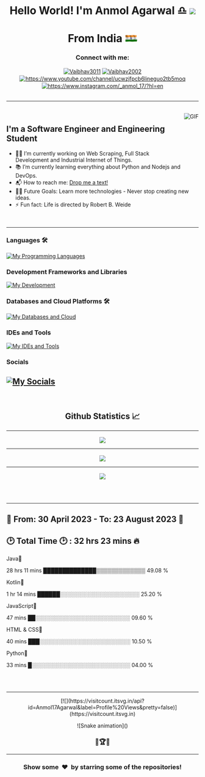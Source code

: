 <!--![Banner](Banner.png)
<a href='https://vaibhavjaiswal.vercel.app/#/'>-->
<h1 align="center">Hello World! I'm Anmol Agarwal ♎ </a><img src="https://files.aashutosh.dev/hey.gif" width="32"> </h1>
<h1 align="center">From India  </a><img src="https://github.com/Anmol17Agarwal/Anmol17Agarwal/blob/main/Indian%20Flag%20waving%20animation%20free%20download.gif" width="32"> </h1>
<h3 align="center">Connect with me:</h3>
<p align='center'>
<a href="https://www.linkedin.com/in/anmol-agarwal-b92204189/" target="blank"><img align="center" src="https://raw.githubusercontent.com/rahuldkjain/github-profile-readme-generator/master/src/images/icons/Social/linked-in-alt.svg" alt="Vaibhav3011" height="30" width="40" /></a>
<a href="https://github.com/Anmol17Agarwal" target="blank"><img align="center" src="https://raw.githubusercontent.com/rahuldkjain/github-profile-readme-generator/master/src/images/icons/Social/github.svg" alt="Vaibhav2002" height="30" width="40" /></a>
<a href="https://www.youtube.com/c/https://www.youtube.com/channel/ucwzjfpcb6lineguo2tb5moq" target="blank"><img align="center" src="https://raw.githubusercontent.com/rahuldkjain/github-profile-readme-generator/master/src/images/icons/Social/youtube.svg" alt="https://www.youtube.com/channel/ucwzjfpcb6lineguo2tb5moq" height="30" width="40" /></a>
<a href="https://instagram.com/https://www.instagram.com/_anmol_17/?hl=en" target="blank"><img align="center" src="https://raw.githubusercontent.com/rahuldkjain/github-profile-readme-generator/master/src/images/icons/Social/instagram.svg" alt="https://www.instagram.com/_anmol_17/?hl=en" height="30" width="40" /></a>
<br><br>

---

<br>
<img align="right" alt="GIF" height="160px" src="https://media.giphy.com/media/du3J3cXyzhj75IOgvA/giphy.gif" />

## I'm a Software Engineer and Engineering Student  

- 👨‍💻 I’m currently working on Web Scraping, Full Stack Development and Industrial Internet of Things.
- 📚 I’m currently learning everything about Python and Nodejs and DevOps.
- 📬 How to reach me: [Drop me a text!](https://www.linkedin.com/in/anmol-agarwal-b92204189/)
- 💪🏼 Future Goals: Learn more technologies - Never stop creating new ideas.
- ⚡ Fun fact: Life is directed by Robert B. Weide
<br>

---

### Languages 🛠 
[![My Programming Languages](https://skillicons.dev/icons?i=kotlin,java,python,html,css,androidstudio,spring,selenium)](https://skillicons.dev)

### Development Frameworks and Libraries
[![My Development](https://skillicons.dev/icons?i=androidstudio,gradle,nodejs)](https://skillicons.dev)

### Databases and Cloud Platforms 🛠 
[![My Databases and Cloud](https://skillicons.dev/icons?i=mysql,sqlite,postgres)](https://skillicons.dev)

### IDEs and Tools
[![My IDEs and Tools](https://skillicons.dev/icons?i=raspberrypi,androidstudio,idea,vscode,git,github,arduino,postman)](https://skillicons.dev)

### Socials
[![My Socials](https://skillicons.dev/icons?i=linkedin,twitter,instagram,discord)](https://skillicons.dev)
---

<br/>
<h2 align="center"> Github Statistics 📈</h2>

---
 
<p align = "center" href="https://github.com/anuraghazra/github-readme-stats">
  <img align="center" src="https://github-readme-stats.vercel.app/api?username=Anmol17Agarwal&count_private=true&show_icons=true&title_color=fff&icon_color=79ff97&text_color=efefef&bg_color=24292e&cache_seconds=1800%22%20alt=%22Anmol17Agarwal%27s%20Github%20Stats%22%20width=%2260%">
</p>

---

<p align = "center" href="https://github.com/anuraghazra/github-readme-stats">
  <img align="center" src="https://github-readme-stats.vercel.app/api/top-langs/?username=Anmol17Agarwal&layout=compact&theme=dark&hide_border=true" />
</p>

---

<p align = "center" href="https://github.com/anuraghazra/github-readme-stats">
  <img align="center" src="http://github-readme-streak-stats.herokuapp.com?user=Anmol17Agarwal&theme=dark&hide_border=true&date_format=M%20j%5B%2C%20Y%5D" />
</p><br><br>

---

<p align = left>
 <h2>📆 From: 30 April 2023 - To: 23 August 2023 📆<h2>

<h2>🕑 Total Time 🕑 : 32 hrs 23 mins 🔥</h2> 

Java📔

28 hrs 11 mins  ██████████████▒▒▒▒▒▒▒▒▒▒▒▒▒   49.08 %

Kotlin📘

1 hr 14 mins    ██████░░░░░░░░░░░░░░░░░░░░░   25.20 %

JavaScript📕

47 mins         ██░░░░░░░░░░░░░░░░░░░░░░░░░   09.60 %

HTML & CSS📓

40 mins         ███░░░░░░░░░░░░░░░░░░░░░░░░   10.50 %

Python📗

33 mins         █░░░░░░░░░░░░░░░░░░░░░░░░░░   04.00 %

</p><br><br>

---
 
<p align="center">
 [![](https://visitcount.itsvg.in/api?id=Anmol17Agarwal&label=Profile%20Views&pretty=false)](https://visitcount.itsvg.in)
</p>


<p align="center">
 ![Snake animation]()
</p>

<h3 align="center">
🚀🏆📅
</h3>

---

<h3 align="center">Show some &nbsp;❤️&nbsp; by starring some of the repositories!</h3>
